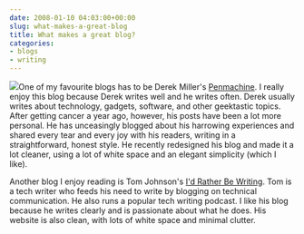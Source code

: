 ```yaml
---
date: 2008-01-10 04:03:00+00:00
slug: what-makes-a-great-blog
title: What makes a great blog?
categories:
- blogs
- writing
---
```


[![](http://wordbitarchives.files.wordpress.com/2008/01/blog.jpg?w=300)](http://wordbitarchives.files.wordpress.com/2008/01/blog.jpg)One of my favourite blogs has to be Derek Miller's [Penmachine](http://www.penmachine.com/). I really enjoy this blog because Derek writes well and he writes often. Derek usually writes about technology, gadgets, software, and other geektastic topics. After getting cancer a year ago, however, his posts have been a lot more personal. He has unceasingly blogged about his harrowing experiences and shared every tear and every joy with his readers, writing in a straightforward, honest style. He recently redesigned his blog and made it a lot cleaner, using a lot of white space and an elegant simplicity (which I like).  
  
Another blog I enjoy reading is Tom Johnson's [I'd Rather Be Writing](http://www.idratherbewriting.com/). Tom is a tech writer who feeds his need to write by blogging on technical communication. He also runs a popular tech writing podcast. I like his blog because he writes clearly and is passionate about what he does. His website is also clean, with lots of white space and minimal clutter.
